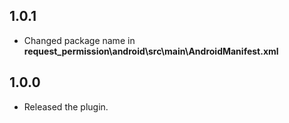 ## 1.0.1

- Changed package name in **request_permission\android\src\main\AndroidManifest.xml**

## 1.0.0

- Released the plugin.
